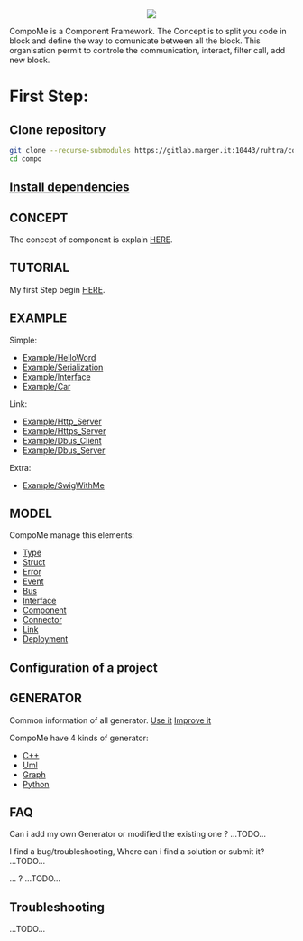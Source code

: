 
<div dir="" align="center">
<img src="https://gitlab.marger.it:10443/ruhtra/compo/-/wikis/CompoMe.png" >
</div>

CompoMe is a Component Framework. 
The Concept is to split you code in block and define the way to comunicate between all the block.
This organisation permit to controle the communication, interact, filter call, add new block.



First Step:
=============

Clone repository
----
```bash
git clone --recurse-submodules https://gitlab.marger.it:10443/ruhtra/compo
cd compo
```

[Install dependencies](Install)
---


CONCEPT
---------
The concept of component is explain [HERE](Concept).

TUTORIAL
----------
My first Step begin [HERE](Tutorial).

EXAMPLE
---------
Simple:
- [Example/HelloWord]()
- [Example/Serialization]()
- [Example/Interface]()
- [Example/Car]()

Link:
- [Example/Http_Server]()
- [Example/Https_Server]()
- [Example/Dbus_Client]()
- [Example/Dbus_Server]()

Extra:
- [Example/SwigWithMe]()

MODEL
----------
CompoMe manage this elements:
- [Type](Compo/Type)
- [Struct](Compo/Struct)
- [Error](Compo/Error)
- [Event](Compo/Event)
- [Bus](Compo/Bus)
- [Interface](Compo/Interface)
- [Component](Compo/Component)
- [Connector](Compo/Connector)
- [Link](Compo/Link)
- [Deployment](Compo/Deployment)


Configuration of a project
----------


GENERATOR
----------
Common information of all generator.
[Use it](generator/UseIt)
[Improve it](generator/ImproveIt)

CompoMe have 4 kinds of generator:
- [C++](generator/Cpp)
- [Uml](generator/Uml)
- [Graph](generator/Graph)
- [Python](generator/Python)

FAQ
---

Can i add my own Generator or modified the existing one ?
...TODO...

I find a bug/troubleshooting, Where can i find a solution or submit it?
...TODO...

... ?
...TODO...

Troubleshooting
----------

...TODO...


